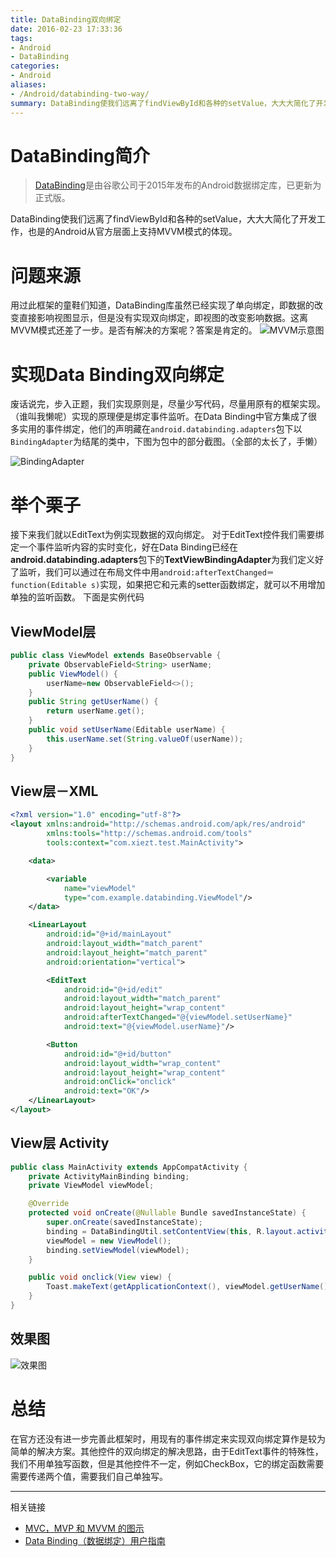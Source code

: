 ```yaml
---
title: DataBinding双向绑定
date: 2016-02-23 17:33:36
tags: 
- Android 
- DataBinding
categories:
- Android
aliases:
- /Android/databinding-two-way/
summary: DataBinding使我们远离了findViewById和各种的setValue，大大大简化了开发工作，也是的Android从官方层面上支持MVVM模式的体现。但是只有单向绑定,没有双向绑定
---
```

# DataBinding简介
 > [DataBinding](http://developer.android.com/intl/zh-cn/tools/data-binding/guide.html)是由谷歌公司于2015年发布的Android数据绑定库，已更新为正式版。
 
 
 DataBinding使我们远离了findViewById和各种的setValue，大大大简化了开发工作，也是的Android从官方层面上支持MVVM模式的体现。

 # 问题来源
 用过此框架的童鞋们知道，DataBinding库虽然已经实现了单向绑定，即数据的改变直接影响视图显示，但是没有实现双向绑定，即视图的改变影响数据。这离MVVM模式还差了一步。是否有解决的方案呢？答案是肯定的。
![MVVM示意图](https://francisol-blog.oss-cn-beijing.aliyuncs.com/posts/blogMVVM.png)
# 实现Data Binding双向绑定
废话说完，步入正题，我们实现原则是，尽量少写代码，尽量用原有的框架实现。（谁叫我懒呢）实现的原理便是绑定事件监听。在Data Binding中官方集成了很多实用的事件绑定，他们的声明藏在`android.databinding.adapters`包下以`BindingAdapter`为结尾的类中，下图为包中的部分截图。（全部的太长了，手懒）

![BindingAdapter](https://francisol-blog.oss-cn-beijing.aliyuncs.com/posts/blogBindingAdapter.png)

# 举个栗子
接下来我们就以EditText为例实现数据的双向绑定。 对于EditText控件我们需要绑定一个事件监听内容的实时变化，好在Data Binding已经在**android.databinding.adapters**包下的**TextViewBindingAdapter**为我们定义好了监听，我们可以通过在布局文件中用`android:afterTextChanged＝function(Editable s)`实现，如果把它和元素的setter函数绑定，就可以不用增加单独的监听函数。 下面是实例代码
## ViewModel层
```java
public class ViewModel extends BaseObservable {
    private ObservableField<String> userName; 
    public ViewModel() { 
        userName=new ObservableField<>(); 
    } 
    public String getUserName() {
        return userName.get(); 
    } 
    public void setUserName(Editable userName) { 
        this.userName.set(String.valueOf(userName)); 
    } 
}
```

## View层－XML

```xml
<?xml version="1.0" encoding="utf-8"?>
<layout xmlns:android="http://schemas.android.com/apk/res/android"
        xmlns:tools="http://schemas.android.com/tools"
        tools:context="com.xiezt.test.MainActivity">

    <data>

        <variable
            name="viewModel"
            type="com.example.databinding.ViewModel"/>
    </data>

    <LinearLayout
        android:id="@+id/mainLayout"
        android:layout_width="match_parent"
        android:layout_height="match_parent"
        android:orientation="vertical">

        <EditText
            android:id="@+id/edit"
            android:layout_width="match_parent"
            android:layout_height="wrap_content"
            android:afterTextChanged="@{viewModel.setUserName}"
            android:text="@{viewModel.userName}"/>

        <Button
            android:id="@+id/button"
            android:layout_width="wrap_content"
            android:layout_height="wrap_content"
            android:onClick="onclick"
            android:text="OK"/>
    </LinearLayout>
</layout>
```

## View层 Activity

```java
public class MainActivity extends AppCompatActivity {
    private ActivityMainBinding binding;
    private ViewModel viewModel;

    @Override
    protected void onCreate(@Nullable Bundle savedInstanceState) {
        super.onCreate(savedInstanceState);
        binding = DataBindingUtil.setContentView(this, R.layout.activity_main);
        viewModel = new ViewModel();
        binding.setViewModel(viewModel);
    }

    public void onclick(View view) {
        Toast.makeText(getApplicationContext(), viewModel.getUserName(), Toast.LENGTH_LONG).show();
    }
}
```

## 效果图
![效果图](https://francisol-blog.oss-cn-beijing.aliyuncs.com/posts/blogdatabinding_two_way.gif)

# 总结
在官方还没有进一步完善此框架时，用现有的事件绑定来实现双向绑定算作是较为简单的解决方案。其他控件的双向绑定的解决思路，由于EditText事件的特殊性，我们不用单独写函数，但是其他控件不一定，例如CheckBox，它的绑定函数需要需要传递两个值，需要我们自己单独写。

---
相关链接
- [MVC，MVP 和 MVVM 的图示](http://www.ruanyifeng.com/blog/2015/02/mvcmvp_mvvm.html)
- [Data Binding（数据绑定）用户指南](http://www.jianshu.com/p/b1df61a4df77)
